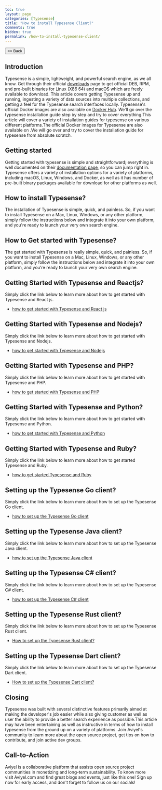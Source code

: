 ```yaml
---
toc: true
layout: page
categories: [Typesense]
title: "How to install Typesense Client?"
comments: true
hidden: true
permalink: /how-to-install-typesense-client/
---
```


<button class="back-button" onclick="window.history.back()"><< Back</button>

## Introduction

Typesense is a simple, lightweight, and powerful search engine, as we all know. Get through their official [downloads](https://typesense.org/downloads/) page to get official DEB, RPM, and pre-built binaries for Linux (X86 64) and macOS which are freely available to download. This article covers getting Typesense up and running, ingesting a variety of data sources into multiple collections, and getting a feel for the Typesense search interfaces locally. Typesense's official Docker images are also available on [Docker Hub](https://hub.docker.com/r/typesense/typesense). We'll go over the typesense installation guide step by step and try to cover everything.This article will cover a variety of installation guides for typesense on various different platforms.The official Docker images for Typesense are also available on .We will go over and try to cover the installation guide for typesense from absolute scratch.

## Getting started

Getting started with typesense is simple and straightforward; everything is well documented on their [documentation page](https://typesense.org/docs/guide/install-typesense.html), so you can jump right in. Typesense offers a variety of installation options for a variety of platforms, including macOS, Linux, Windows, and Docker, as well as it has number of pre-built binary packages available for download for other platforms as well.

## How to install Typesense?

The installation of Typesense is simple, quick, and painless. So, if you want to install Typesense on a Mac, Linux, Windows, or any other platform, simply follow the instructions below and integrate it into your own platform, and you're ready to launch your very own search engine.

## How to Get started with Typesense?

The get started with Typesense is really simple, quick, and painless. So, if you want to install Typesense on a Mac, Linux, Windows, or any other platform, simply follow the instructions below and integrate it into your own platform, and you're ready to launch your very own search engine.

## Getting Started with Typesense and Reactjs?

Simply click the link below to learn more about how to get started with Typesense and React js.

- [how to get started with Typesense and React js](https://aviyeldevrel.github.io/Aviyel-Blogs-Review/how-to-get-started-with-typesense-react/)

## Getting Started with Typesense and Nodejs?

Simply click the link below to learn more about how to get started with Typesense and Nodejs.

- [how to get started with Typesense and Nodejs](https://aviyeldevrel.github.io/Aviyel-Blogs-Review/how-to-get-started-with-typesense-node/)

## Getting Started with Typesense and PHP?

Simply click the link below to learn more about how to get started with Typesense and PHP.

- [how to get started with Typesense and PHP](https://aviyeldevrel.github.io/Aviyel-Blogs-Review/how-to-get-started-with-typesense-php/)

## Getting Started with Typesense and Python?

Simply click the link below to learn more about how to get started with Typesense and Python.

- [how to get started with Typesense and Python](https://aviyeldevrel.github.io/Aviyel-Blogs-Review/how-to-get-started-with-typesense-python/)

## Getting Started with Typesense and Ruby?

Simply click the link below to learn more about how to get started Typesense and Ruby.

- [how to get started Typesense and Ruby](https://aviyeldevrel.github.io/Aviyel-Blogs-Review/how-to-get-started-with-typesense-ruby/)

## Setting up the Typesense Go client?

Simply click the link below to learn more about how to set up the Typesense Go client.

- [how to set up the Typesense Go client](https://aviyeldevrel.github.io/Aviyel-Blogs-Review/how-to-set-up-typesense-go-client/)

## Setting up the Typesense Java client?

Simply click the link below to learn more about how to set up the Typesense Java client.

- [how to set up the Typesense Java client](https://aviyeldevrel.github.io/Aviyel-Blogs-Review/how-to-set-up-typesense-java-client/)

## Setting up the Typesense C# client?

Simply click the link below to learn more about how to set up the Typesense C# client.

- [how to set up the Typesense C# client](https://aviyeldevrel.github.io/Aviyel-Blogs-Review/how-to-set-up-typesense-rust-client/)

## Setting up the Typesense Rust client?

Simply click the link below to learn more about how to set up the Typesense Rust client.

- [How to set up the Typesense Rust client?](https://aviyeldevrel.github.io/Aviyel-Blogs-Review/how-to-set-up-typesense-rust-client/)

## Setting up the Typesense Dart client?

Simply click the link below to learn more about how to set up the Typesense Dart client.

- [How to set up the Typesense Dart client?](https://aviyeldevrel.github.io/Aviyel-Blogs-Review/how-to-set-up-typesense-dart-client/)

## Closing

Typesense was built with several distinctive features primarily aimed at making the developer's job easier while also giving customer as well as user the ability to provide a better search experience as possible.This article may have been entertaining as well as instructive in terms of how to install typesense from the ground up on a variety of platforms. Join Aviyel's community to learn more about the open source project, get tips on how to contribute, and join active dev groups.

## Call-to-Action

Aviyel is a collaborative platform that assists open source project communities in monetizing and long-term sustainability. To know more visit Aviyel.com and find great blogs and events, just like this one! Sign up now for early access, and don't forget to follow us on our socials!
